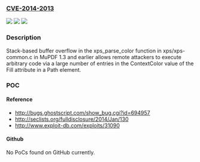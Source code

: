### [CVE-2014-2013](https://cve.mitre.org/cgi-bin/cvename.cgi?name=CVE-2014-2013)
![](https://img.shields.io/static/v1?label=Product&message=n%2Fa&color=blue)
![](https://img.shields.io/static/v1?label=Version&message=n%2Fa&color=blue)
![](https://img.shields.io/static/v1?label=Vulnerability&message=n%2Fa&color=brighgreen)

### Description

Stack-based buffer overflow in the xps_parse_color function in xps/xps-common.c in MuPDF 1.3 and earlier allows remote attackers to execute arbitrary code via a large number of entries in the ContextColor value of the Fill attribute in a Path element.

### POC

#### Reference
- http://bugs.ghostscript.com/show_bug.cgi?id=694957
- http://seclists.org/fulldisclosure/2014/Jan/130
- http://www.exploit-db.com/exploits/31090

#### Github
No PoCs found on GitHub currently.

